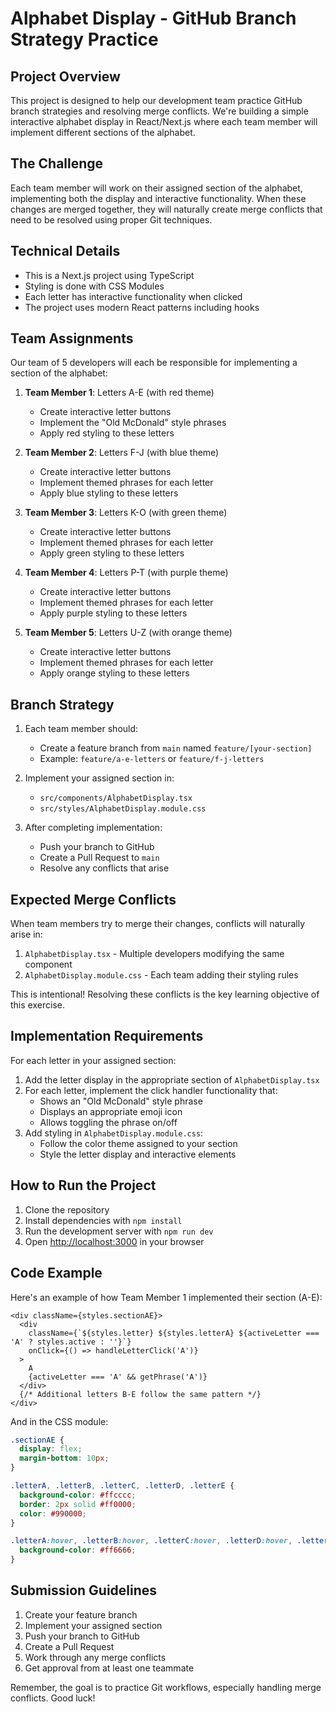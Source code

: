 # Alphabet Display - GitHub Branch Strategy Practice

## Project Overview

This project is designed to help our development team practice GitHub branch strategies and resolving merge conflicts. We're building a simple interactive alphabet display in React/Next.js where each team member will implement different sections of the alphabet.

## The Challenge

Each team member will work on their assigned section of the alphabet, implementing both the display and interactive functionality. When these changes are merged together, they will naturally create merge conflicts that need to be resolved using proper Git techniques.

## Technical Details

- This is a Next.js project using TypeScript
- Styling is done with CSS Modules
- Each letter has interactive functionality when clicked
- The project uses modern React patterns including hooks

## Team Assignments

Our team of 5 developers will each be responsible for implementing a section of the alphabet:

1. **Team Member 1**: Letters A-E (with red theme)
    - Create interactive letter buttons
    - Implement the "Old McDonald" style phrases
    - Apply red styling to these letters

2. **Team Member 2**: Letters F-J (with blue theme)
    - Create interactive letter buttons
    - Implement themed phrases for each letter
    - Apply blue styling to these letters

3. **Team Member 3**: Letters K-O (with green theme)
    - Create interactive letter buttons
    - Implement themed phrases for each letter
    - Apply green styling to these letters

4. **Team Member 4**: Letters P-T (with purple theme)
    - Create interactive letter buttons
    - Implement themed phrases for each letter
    - Apply purple styling to these letters

5. **Team Member 5**: Letters U-Z (with orange theme)
    - Create interactive letter buttons
    - Implement themed phrases for each letter
    - Apply orange styling to these letters

## Branch Strategy

1. Each team member should:
    - Create a feature branch from `main` named `feature/[your-section]`
    - Example: `feature/a-e-letters` or `feature/f-j-letters`

2. Implement your assigned section in:
    - `src/components/AlphabetDisplay.tsx`
    - `src/styles/AlphabetDisplay.module.css`

3. After completing implementation:
    - Push your branch to GitHub
    - Create a Pull Request to `main`
    - Resolve any conflicts that arise

## Expected Merge Conflicts

When team members try to merge their changes, conflicts will naturally arise in:

1. `AlphabetDisplay.tsx` - Multiple developers modifying the same component
2. `AlphabetDisplay.module.css` - Each team adding their styling rules

This is intentional! Resolving these conflicts is the key learning objective of this exercise.

## Implementation Requirements

For each letter in your assigned section:

1. Add the letter display in the appropriate section of `AlphabetDisplay.tsx`
2. For each letter, implement the click handler functionality that:
    - Shows an "Old McDonald" style phrase
    - Displays an appropriate emoji icon
    - Allows toggling the phrase on/off
3. Add styling in `AlphabetDisplay.module.css`:
    - Follow the color theme assigned to your section
    - Style the letter display and interactive elements

## How to Run the Project

1. Clone the repository
2. Install dependencies with `npm install`
3. Run the development server with `npm run dev`
4. Open [http://localhost:3000](http://localhost:3000) in your browser

## Code Example

Here's an example of how Team Member 1 implemented their section (A-E):

```tsx
<div className={styles.sectionAE}>
  <div 
    className={`${styles.letter} ${styles.letterA} ${activeLetter === 'A' ? styles.active : ''}`}
    onClick={() => handleLetterClick('A')}
  >
    A
    {activeLetter === 'A' && getPhrase('A')}
  </div>
  {/* Additional letters B-E follow the same pattern */}
</div>
```

And in the CSS module:

```css
.sectionAE {
  display: flex;
  margin-bottom: 10px;
}

.letterA, .letterB, .letterC, .letterD, .letterE {
  background-color: #ffcccc;
  border: 2px solid #ff0000;
  color: #990000;
}

.letterA:hover, .letterB:hover, .letterC:hover, .letterD:hover, .letterE:hover {
  background-color: #ff6666;
}
```

## Submission Guidelines

1. Create your feature branch
2. Implement your assigned section
3. Push your branch to GitHub
4. Create a Pull Request
5. Work through any merge conflicts
6. Get approval from at least one teammate

Remember, the goal is to practice Git workflows, especially handling merge conflicts. Good luck!